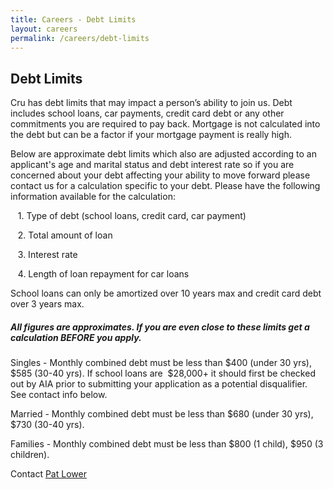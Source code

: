```yaml
---
title: Careers - Debt Limits
layout: careers
permalink: /careers/debt-limits
---
```

<h2 class="p1">Debt Limits</h2><p class="MsoNormal">Cru has debt limits that may impact a person&rsquo;s ability to join us.&nbsp;<o:p></o:p>Debt includes school loans, car payments, credit card debt or any other commitments you are required to pay back. Mortgage is not calculated into the debt but can be a factor if your mortgage payment is really high.</p><!--[if gte mso 9]><xml> <o:DocumentProperties>  <o:Revision>0</o:Revision>  <o:TotalTime>0</o:TotalTime>  <o:Pages>1</o:Pages>  <o:Words>111</o:Words>  <o:Characters>635</o:Characters>  <o:Company>Athletes in Action</o:Company>  <o:Lines>5</o:Lines>  <o:Paragraphs>1</o:Paragraphs>  <o:CharactersWithSpaces>745</o:CharactersWithSpaces>  <o:Version>14.0</o:Version> </o:DocumentProperties> <o:OfficeDocumentSettings>  <o:AllowPNG/> </o:OfficeDocumentSettings></xml><![endif]--><p>Below are approximate debt limits which also are adjusted according to an applicant's age and marital status and debt interest rate so if you are concerned about your debt affecting your ability to move forward please contact us for a calculation specific to your debt. Please have the following information available for the calculation:</p><p class="MsoNormal">&nbsp; &nbsp;1. Type of debt (school loans, credit card, car payment)<o:p></o:p></p><p class="MsoNormal">&nbsp; &nbsp;2. Total amount of loan</p><p class="MsoNormal">&nbsp; &nbsp;3. Interest rate<o:p></o:p></p><p class="MsoNormal">&nbsp; &nbsp;4. Length of loan repayment for car loans<o:p></o:p></p><p class="MsoNormal">School loans can only be amortized over 10 years max and credit card debt over 3 years max.<o:p></o:p></p><h5 class="MsoNormal"><o:p>All figures are approximates. If you are even close to these limits get a calculation BEFORE you apply.<br /></o:p></h5><p class="MsoNormal"><o:p>Singles&nbsp;- Monthly combined debt must be less than $400 (under 30 yrs), $585 (30-40 yrs). If school loans are&nbsp; $28,000+ it should first be checked out by AIA prior to submitting your application as a potential disqualifier. See contact info below.<br /></o:p></p><p class="MsoNormal">Married - Monthly combined debt must be less than $680 (under 30 yrs), $730 (30-40 yrs).&nbsp;</p><p class="MsoNormal">Families - Monthly combined debt must be less than $800 (1 child), $950 (3 children).&nbsp;</p><p class="MsoNormal">Contact <a href="mailto:pat.lower@athletesinaction.org">Pat Lower</a></p><p class="MsoNormal"></p><!--EndFragment--><p></p>